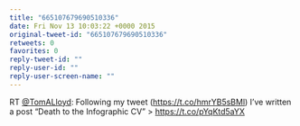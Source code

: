 ```yaml
---
title: "665107679690510336"
date: Fri Nov 13 10:03:22 +0000 2015
original-tweet-id: "665107679690510336"
retweets: 0
favorites: 0
reply-tweet-id: ""
reply-user-id: ""
reply-user-screen-name: ""
---
```

RT <a href="https://twitter.com/TomALloyd">@TomALloyd</a>: Following my tweet (<a href="https://t.co/hmrYB5sBMl">https://t.co/hmrYB5sBMl</a>) I’ve written a post “Death to the Infographic CV” &gt; <a href="https://t.co/pYqKtd5aYX">https://t.co/pYqKtd5aYX</a>
